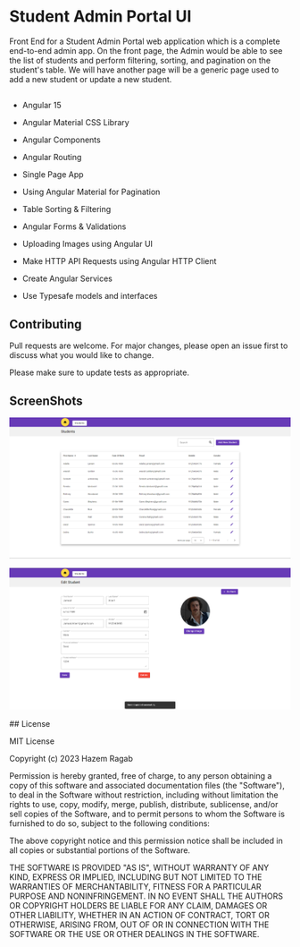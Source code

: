 # Student Admin Portal UI

Front End for a Student Admin Portal web application which is a complete end-to-end admin app. On the front page, the Admin would be able to see the list of students and perform filtering, sorting, and pagination on the student's table. We will have another page will be a generic page used to add a new student or update a new student.
##


- Angular 15
- Angular Material CSS Library
- Angular Components
- Angular Routing
- Single Page App
- Using Angular Material for Pagination
- Table Sorting & Filtering
- Angular Forms & Validations
- Uploading Images using Angular UI
- Make HTTP API Requests using Angular HTTP Client
- Create Angular Services

- Use Typesafe models and interfaces

## Contributing

Pull requests are welcome. For major changes, please open an issue first
to discuss what you would like to change.

Please make sure to update tests as appropriate.

## ScreenShots
<p align="center">
		<img src="assets/Screenshot 2023-02-06 015737.png" alt="Screen Shot">
</p>
<p align="center">
		<img src="assets/Screenshot 2023-02-06 015935.png" alt="Screen Shot">
</p>
## License

MIT License

Copyright (c) 2023 Hazem Ragab

Permission is hereby granted, free of charge, to any person obtaining a copy of this software and associated documentation files (the "Software"), to deal in the Software without restriction, including without limitation the rights to use, copy, modify, merge, publish, distribute, sublicense, and/or sell copies of the Software, and to permit persons to whom the Software is furnished to do so, subject to the following conditions:

The above copyright notice and this permission notice shall be included in all copies or substantial portions of the Software.

THE SOFTWARE IS PROVIDED "AS IS", WITHOUT WARRANTY OF ANY KIND, EXPRESS OR IMPLIED, INCLUDING BUT NOT LIMITED TO THE WARRANTIES OF MERCHANTABILITY, FITNESS FOR A PARTICULAR PURPOSE AND NONINFRINGEMENT. IN NO EVENT SHALL THE AUTHORS OR COPYRIGHT HOLDERS BE LIABLE FOR ANY CLAIM, DAMAGES OR OTHER LIABILITY, WHETHER IN AN ACTION OF CONTRACT, TORT OR OTHERWISE, ARISING FROM, OUT OF OR IN CONNECTION WITH THE SOFTWARE OR THE USE OR OTHER DEALINGS IN THE SOFTWARE.
